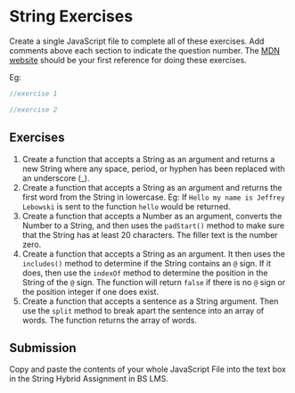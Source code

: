 # String Exercises

Create a single JavaScript file to complete all of these exercises. Add comments above each section to indicate the question number. The [MDN website](https://developer.mozilla.org/en-US/docs/Web/JavaScript/Reference/Global_Objects/String) should be your first reference for doing these exercises.

Eg:

```js
//exercise 1

//exercise 2
```

## Exercises

1. Create a function that accepts a String as an argument and returns a new String where any space, period, or hyphen has been replaced with an underscore (\_).
2. Create a function that accepts a String as an argument and returns the first word from the String in lowercase. Eg: If `Hello my name is Jeffrey Lebowski` is sent to the function `hello` would be returned.
3. Create a function that accepts a Number as an argument, converts the Number to a String, and then uses the `padStart()` method to make sure that the String has at least 20 characters. The filler text is the number zero.
4. Create a function that accepts a String as an argument. It then uses the `includes()` method to determine if the String contains an `@` sign. If it does, then use the `indexOf` method to determine the position in the String of the `@` sign. The function will return `false` if there is no `@` sign or the position integer if one does exist.
5. Create a function that accepts a sentence as a String argument. Then use the `split` method to break apart the sentence into an array of words. The function returns the array of words.

## Submission

Copy and paste the contents of your whole JavaScript File into the text box in the String Hybrid Assignment in BS LMS.
